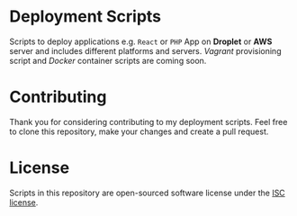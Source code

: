 # Deployment Scripts

Scripts to deploy applications e.g. `React` or `PHP` App on **Droplet** or **AWS** server and includes different platforms and servers. *Vagrant* provisioning script and *Docker* container scripts are coming soon.

# Contributing

Thank you for considering contributing to my deployment scripts. Feel free to clone this repository, make your changes and create a pull request.

# License

Scripts in this repository are open-sourced software license under the [ISC license](https://github.com/djmsuman/deployment-scripts/blob/master/LICENSE).
